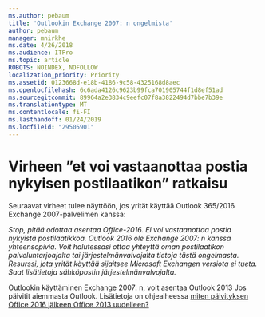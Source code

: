 ```yaml
---
ms.author: pebaum
title: 'Outlookin Exchange 2007: n ongelmista'
author: pebaum
manager: mnirkhe
ms.date: 4/26/2018
ms.audience: ITPro
ms.topic: article
ROBOTS: NOINDEX, NOFOLLOW
localization_priority: Priority
ms.assetid: 0123668d-e18b-4186-9c58-4325168d8aec
ms.openlocfilehash: 6c6ada4126c9623b99fca701905744f1d8ef51ad
ms.sourcegitcommit: 89964a2e3834c9eefc07f8a3822494d7bbe7b39e
ms.translationtype: MT
ms.contentlocale: fi-FI
ms.lasthandoff: 01/24/2019
ms.locfileid: "29505901"
---
```

# <a name="solution-for-error-you-wont-be-able-to-receive-mail-from-a-current-mailbox"></a>Virheen ”et voi vastaanottaa postia nykyisen postilaatikon” ratkaisu
Seuraavat virheet tulee näyttöön, jos yrität käyttää Outlook 365/2016 Exchange 2007-palvelimen kanssa:

*Stop, pitää odottaa asentaa Office-2016. Ei voi vastaanottaa postia nykyistä postilaatikkoa. Outlook 2016 ole Exchange 2007: n kanssa yhteensopivia. Voit halutessasi ottaa yhteyttä oman postilaatikon palveluntarjoajalta tai järjestelmänvalvojalta tietoja tästä ongelmasta. Resurssi, jota yrität käyttää sijaitsee Microsoft Exchangen versiota ei tueta. Saat lisätietoja sähköpostin järjestelmänvalvojalta.*

Outlookin käyttäminen Exchange 2007: n, voit asentaa Outlook 2013 Jos päivitit aiemmasta Outlook. Lisätietoja on ohjeaiheessa [miten päivityksen Office 2016 jälkeen Office 2013 uudelleen?](https://support.office.com/article/a6ca92f4-cbb4-4609-9fdb-f8d3dd6812f3)